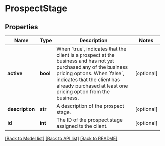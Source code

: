 # ProspectStage

## Properties
Name | Type | Description | Notes
------------ | ------------- | ------------- | -------------
**active** | **bool** | When &#x60;true&#x60;, indicates that the client is a prospect at the business and has not yet purchased any of the business pricing options.  When &#x60;false&#x60;, indicates that the client has already purchased at least one pricing option from the business. | [optional] 
**description** | **str** | A description of the prospect stage. | [optional] 
**id** | **int** | The ID of the prospect stage assigned to the client. | [optional] 

[[Back to Model list]](../README.md#documentation-for-models) [[Back to API list]](../README.md#documentation-for-api-endpoints) [[Back to README]](../README.md)


